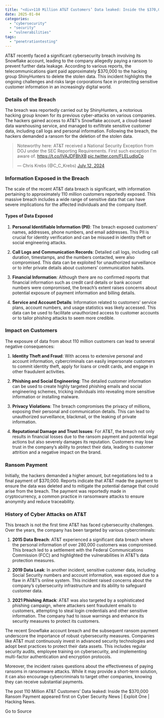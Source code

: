 ```yaml
---
title: "<div>110 Million AT&T Customers’ Data leaked: Inside the $370,000 Ransom Payment</div>"
date: 2025-01-04
categories: 
  - "cybersecurity"
  - "security"
  - "vulnerabilities"
tags: 
  - "penetrationtesting"
---
```


AT&T recently faced a significant cybersecurity breach involving its Snowflake account, leading to the company allegedly paying a ransom to prevent further data leakage. According to various reports, the telecommunications giant paid approximately $370,000 to the hacking group ShinyHunters to delete the stolen data. This incident highlights the ongoing challenges and risks large corporations face in protecting sensitive customer information in an increasingly digital world.

### Details of the Breach

The breach was reportedly carried out by ShinyHunters, a notorious hacking group known for its previous cyber-attacks on various companies. The hackers gained access to AT&T’s Snowflake account, a cloud-based data warehousing service, and managed to exfiltrate sensitive customer data, including call logs and personal information. Following the breach, the hackers demanded a ransom for the deletion of the stolen data.

<blockquote class="twitter-tweet" data-width="550" data-dnt="true"><p lang="en" dir="ltr">Noteworthy here: AT&amp;T received a National Security Exception from DOJ under the SEC Reporting Requirements. First such exception I'm aware of. <a href="https://t.co/IVAJDFBhXB">https://t.co/IVAJDFBhXB</a> <a href="https://t.co/FLELudlqCp">pic.twitter.com/FLELudlqCp</a></p>— Chris Krebs (@C_C_Krebs) <a href="https://twitter.com/C_C_Krebs/status/1811752746426548631?ref_src=twsrc%5Etfw">July 12, 2024</a></blockquote>
<script async src="https://platform.twitter.com/widgets.js" charset="utf-8"></script>

### Information Exposed in the Breach

The scale of the recent AT&T data breach is significant, with information pertaining to approximately 110 million customers reportedly exposed. This massive breach includes a wide range of sensitive data that can have severe implications for the affected individuals and the company itself.

#### Types of Data Exposed

1. **Personal Identifiable Information (PII)**: The breach exposed customers’ names, addresses, phone numbers, and email addresses. This PII is crucial for identity verification and can be misused in identity theft or social engineering attacks.

4. **Call Logs and Communication Records**: Detailed call logs, including call duration, timestamps, and the numbers contacted, were also compromised. This data can be exploited for unauthorized surveillance or to infer private details about customers’ communication habits.

7. **Financial Information**: Although there are no confirmed reports that financial information such as credit card details or bank account numbers were compromised, the breach’s extent raises concerns about potential exposure of payment information and billing details.

10. **Service and Account Details**: Information related to customers’ service plans, account numbers, and usage statistics was likely accessed. This data can be used to facilitate unauthorized access to customer accounts or to tailor phishing attacks to seem more credible.

### Impact on Customers

The exposure of data from about 110 million customers can lead to several negative consequences:

1. **Identity Theft and Fraud**: With access to extensive personal and account information, cybercriminals can easily impersonate customers to commit identity theft, apply for loans or credit cards, and engage in other fraudulent activities.

4. **Phishing and Social Engineering**: The detailed customer information can be used to create highly targeted phishing emails and social engineering schemes, tricking individuals into revealing more sensitive information or installing malware.

7. **Privacy Violations**: The breach compromises the privacy of millions, exposing their personal and communication details. This can lead to unauthorized surveillance, blackmail, or the leaking of private information.

10. **Reputational Damage and Trust Issues**: For AT&T, the breach not only results in financial losses due to the ransom payment and potential legal actions but also severely damages its reputation. Customers may lose trust in the company’s ability to protect their data, leading to customer attrition and a negative impact on the brand.

### Ransom Payment

Initially, the hackers demanded a higher amount, but negotiations led to a final payment of $370,000. Reports indicate that AT&T made the payment to ensure the data was deleted and to mitigate the potential damage that could arise from the breach. The payment was reportedly made in cryptocurrency, a common practice in ransomware attacks to ensure anonymity and reduce traceability.

### History of Cyber Attacks on AT&T

This breach is not the first time AT&T has faced cybersecurity challenges. Over the years, the company has been targeted by various cybercriminals:

1. **2015 Data Breach**: AT&T experienced a significant data breach where the personal information of over 280,000 customers was compromised. This breach led to a settlement with the Federal Communications Commission (FCC) and highlighted the vulnerabilities in AT&T’s data protection measures.

4. **2019 Data Leak**: In another incident, sensitive customer data, including Social Security numbers and account information, was exposed due to a flaw in AT&T’s online system. This incident raised concerns about the company’s cybersecurity infrastructure and its ability to safeguard customer data.

7. **2021 Phishing Attack**: AT&T was also targeted by a sophisticated phishing campaign, where attackers sent fraudulent emails to customers, attempting to steal login credentials and other sensitive information. The company had to issue warnings and enhance its security measures to protect its customers.

The recent Snowflake account breach and the subsequent ransom payment underscore the importance of robust cybersecurity measures. Companies like AT&T must continuously invest in advanced security technologies and adopt best practices to protect their data assets. This includes regular security audits, employee training on cybersecurity, and implementing multi-factor authentication and encryption protocols.

Moreover, the incident raises questions about the effectiveness of paying ransoms in ransomware attacks. While it may provide a short-term solution, it can also encourage cybercriminals to target other companies, knowing they can receive substantial payments.

The post 110 Million AT&T Customers’ Data leaked: Inside the $370,000 Ransom Payment appeared first on Cyber Security News | Exploit One | Hacking News.

Go to Source

